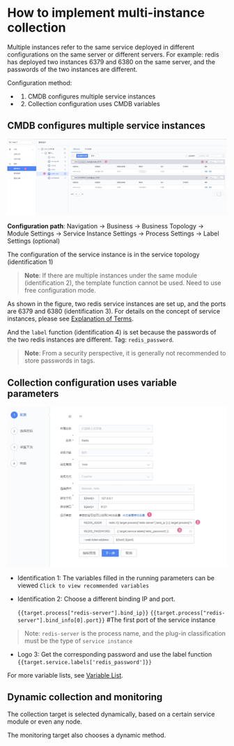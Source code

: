 # How to implement multi-instance collection

Multiple instances refer to the same service deployed in different configurations on the same server or different servers. For example: redis has deployed two instances 6379 and 6380 on the same server, and the passwords of the two instances are different.

Configuration method:

* 1) CMDB configures multiple service instances
* 2) Collection configuration uses CMDB variables

## CMDB configures multiple service instances

![-w2021](media/15782889239728.jpg)

**Configuration path**: Navigation → Business → Business Topology → Module Settings → Service Instance Settings → Process Settings → Label Settings (optional)

The configuration of the service instance is in the service topology (identification 1)

> **Note**: If there are multiple instances under the same module (identification 2), the template function cannot be used. Need to use free configuration mode.

As shown in the figure, two redis service instances are set up, and the ports are 6379 and 6380 (identification 3). For details on the concept of service instances, please see [Explanation of Terms](../../Term/glossary.md).

And the `label` function (identification 4) is set because the passwords of the two redis instances are different. Tag: `redis_password`.

> **Note**: From a security perspective, it is generally not recommended to store passwords in tags.

## Collection configuration uses variable parameters

![-w2021](media/15782891786421.jpg)

* Identification 1: The variables filled in the running parameters can be viewed `Click to view recommended variables`
* Identification 2: Choose a different binding IP and port.

   `{{target.process["redis-server"].bind_ip}}`
   `{{target.process["redis-server"].bind_info[0].port}}` #The first port of the service instance

> Note: `redis-server` is the process name, and the plug-in classification must be the type of `service instance`

* Logo 3: Get the corresponding password and use the label function
   `{{target.service.labels['redis_password']}}`

For more variable lists, see [Variable List](../integrations-metrics/variables.md).

## Dynamic collection and monitoring

The collection target is selected dynamically, based on a certain service module or even any node.

The monitoring target also chooses a dynamic method.